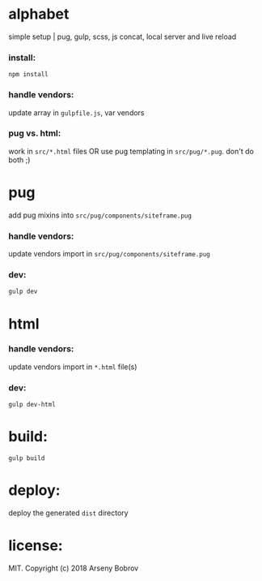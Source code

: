 # alphabet
simple setup | pug, gulp, scss, js concat, local server and live reload

### install:
```npm install```

### handle vendors:
update array in ```gulpfile.js```, var vendors

### pug vs. html:
work in ```src/*.html``` files OR use pug templating in ```src/pug/*.pug```. don't do both ;)

# pug
add pug mixins into ```src/pug/components/siteframe.pug```

### handle vendors:
update vendors import in ```src/pug/components/siteframe.pug```

### dev:
```gulp dev```

# html
### handle vendors:
update vendors import in ```*.html``` file(s)

### dev:
```gulp dev-html```

# build:
```gulp build```

# deploy:
deploy the generated ```dist``` directory

# license:
MIT. Copyright (c) 2018 Arseny Bobrov